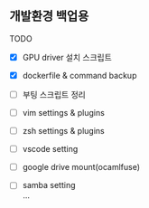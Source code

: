 ## 개발환경 백업용

TODO  
- [x] GPU driver 설치 스크립트
- [x] dockerfile & command backup
- [ ] 부팅 스크립트 정리
- [ ] vim settings & plugins
- [ ] zsh settings & plugins
- [ ] vscode setting
- [ ] google drive mount(ocamlfuse)
- [ ] samba setting  
...  

